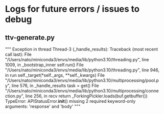 # Logs for future errors / issues to debug

## ttv-generate.py
"""
Exception in thread Thread-3 (_handle_results):
Traceback (most recent call last):
  File "/Users/nato/miniconda3/envs/media/lib/python3.10/threading.py", line 1009, in _bootstrap_inner
    self.run()
  File "/Users/nato/miniconda3/envs/media/lib/python3.10/threading.py", line 946, in run
    self._target(*self._args, **self._kwargs)
  File "/Users/nato/miniconda3/envs/media/lib/python3.10/multiprocessing/pool.py", line 576, in _handle_results
    task = get()
  File "/Users/nato/miniconda3/envs/media/lib/python3.10/multiprocessing/connection.py", line 256, in recv
    return _ForkingPickler.loads(buf.getbuffer())
TypeError: APIStatusError.__init__() missing 2 required keyword-only arguments: 'response' and 'body'
"""
